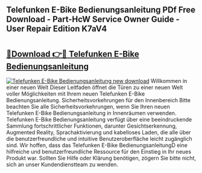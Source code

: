 ## Telefunken E-Bike Bedienungsanleitung PDf Free Download - Part-HcW Service Owner Guide - User Repair Edition K7aV4

# <h2><a href="http://df2oev.blite.top/?on=Telefunken+E-Bike+Bedienungsanleitung">🔗Download 👉🔴 Telefunken E-Bike Bedienungsanleitung</a></h2>

[![Telefunken E-Bike Bedienungsanleitung new download](https://i.imgur.com/lujVjoI.png)](http://df2oev.blite.top/?on=Telefunken+E-Bike+Bedienungsanleitung)
Willkommen in einer neuen Welt Dieser Leitfaden öffnet die Türen zu einer neuen Welt voller Möglichkeiten mit Ihrem neuen Telefunken E-Bike Bedienungsanleitung. Sicherheitsvorkehrungen für den Innenbereich Bitte beachten Sie alle Sicherheitsvorkehrungen, wenn Sie Ihren neuen Telefunken E-Bike Bedienungsanleitung in Innenräumen verwenden. Telefunken E-Bike Bedienungsanleitung verfügt über eine beeindruckende Sammlung fortschrittlicher Funktionen, darunter Gesichtserkennung, Augmented Reality, Sprachaktivierung und kabelloses Laden, die alle über die benutzerfreundliche und intuitive Benutzeroberfläche leicht zugänglich sind. Wir hoffen, dass das Telefunken E-Bike BedienungsanleitungD eine hilfreiche und benutzerfreundliche Ressource für den Einstieg in Ihr neues Produkt war. Sollten Sie Hilfe oder Klärung benötigen, zögern Sie bitte nicht, sich an unser Kundendienstteam zu wenden.
